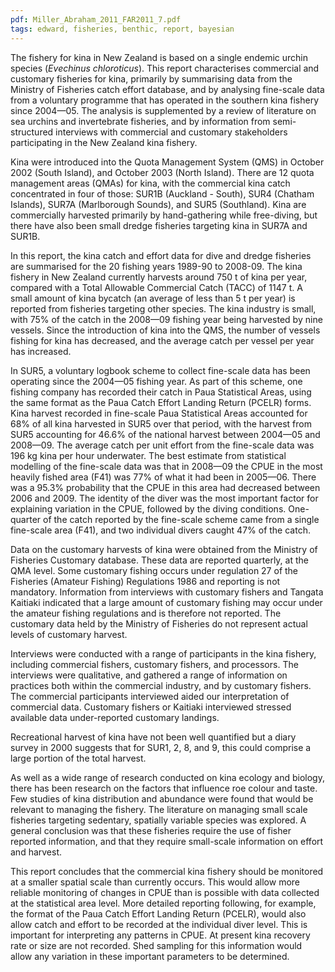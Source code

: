 ```yaml
---
pdf: Miller_Abraham_2011_FAR2011_7.pdf
tags: edward, fisheries, benthic, report, bayesian
---
```

The fishery for kina in New Zealand is based on a single endemic urchin species (*Evechinus chloroticus*). This report characterises commercial and customary fisheries for kina, primarily by summarising data from the Ministry of Fisheries catch effort database, and by analysing fine-scale data from a voluntary programme that has operated in the southern kina fishery since 2004—05. The analysis is supplemented by a review of literature on sea urchins and invertebrate fisheries, and by information from semi-structured interviews with commercial and customary stakeholders participating in the New Zealand kina fishery. 

Kina were introduced into the Quota Management System (QMS) in October 2002 (South Island), and October 2003 (North Island). There are 12 quota management areas (QMAs) for kina, with the commercial kina catch concentrated in four of those: SUR1B (Auckland - South), SUR4 (Chatham Islands), SUR7A (Marlborough Sounds), and SUR5 (Southland). Kina are commercially harvested primarily by hand-gathering while free-diving, but there have also been small dredge fisheries targeting kina in SUR7A and SUR1B. 

In this report, the kina catch and effort data for dive and dredge fisheries are summarised for the 20 fishing years 1989-90 to 2008-09. The kina fishery in New Zealand currently harvests around 750 t of kina per year, compared with a Total Allowable Commercial Catch (TACC) of 1147 t. A small amount of kina bycatch (an average of less than 5 t per year) is reported from fisheries targeting other species. The kina industry is small, with 75% of the catch in the 2008—09 fishing year being harvested by nine vessels. Since the introduction of kina into the QMS, the number of vessels fishing for kina has decreased, and the average catch per vessel per year has increased. 

In SUR5, a voluntary logbook scheme to collect fine-scale data has been operating since the 2004—05 fishing year. As part of this scheme, one fishing company has recorded their catch in Paua Statistical Areas, using the same format as the Paua Catch Effort Landing Return (PCELR) forms. Kina harvest recorded in fine-scale Paua Statistical Areas accounted for 68% of all kina harvested in SUR5 over that period, with the harvest from SUR5 accounting for 46.6% of the national harvest between 2004—05 and 2008—09. The average catch per unit effort from the fine-scale data was 196 kg kina per hour underwater. The best estimate from statistical modelling of the fine-scale data was that in 2008—09 the CPUE in the most heavily fished area (F41) was 77% of what it had been in 2005—06. There was a 95.3% probability that the CPUE in this area had decreased between 2006 and 2009. The identity of the diver was the most important factor for explaining variation in the CPUE, followed by the diving conditions. One-quarter of the catch reported by the fine-scale scheme came from a single fine-scale area (F41), and two individual divers caught 47% of the catch. 

Data on the customary harvests of kina were obtained from the Ministry of Fisheries Customary database. These data are reported quarterly, at the QMA level. Some customary fishing occurs under regulation 27 of the Fisheries (Amateur Fishing) Regulations 1986 and reporting is not mandatory. Information from interviews with customary fishers and Tangata Kaitiaki indicated that a large amount of customary fishing may occur under the amateur fishing regulations and is therefore not reported. The customary data held by the Ministry of Fisheries do not represent actual levels of customary harvest. 

Interviews were conducted with a range of participants in the kina fishery, including commercial fishers, customary fishers, and processors. The interviews were qualitative, and gathered a range of information on practices both within the commercial industry, and by customary fishers. The commercial participants interviewed aided our interpretation of commercial data. Customary fishers or Kaitiaki interviewed stressed available data under-reported customary landings. 

Recreational harvest of kina have not been well quantified but a diary survey in 2000 suggests that for SUR1, 2, 8, and 9, this could comprise a large portion of the total harvest. 

As well as a wide range of research conducted on kina ecology and biology, there has been research on the factors that influence roe colour and taste. Few studies of kina distribution and abundance were found that would be relevant to managing the fishery. The literature on managing small scale fisheries targeting sedentary, spatially variable species was explored. A general conclusion was that these fisheries require the use of fisher reported information, and that they require small-scale information on effort and harvest. 

This report concludes that the commercial kina fishery should be monitored at a smaller spatial scale than currently occurs. This would allow more reliable monitoring of changes in CPUE than is possible with data collected at the statistical area level. More detailed reporting following, for example, the format of the Paua Catch Effort Landing Return (PCELR), would also allow catch and effort to be recorded at the individual diver level. This is important for interpreting any patterns in CPUE. At present kina recovery rate or size are not recorded. Shed sampling for this information would allow any variation in these important parameters to be determined.
